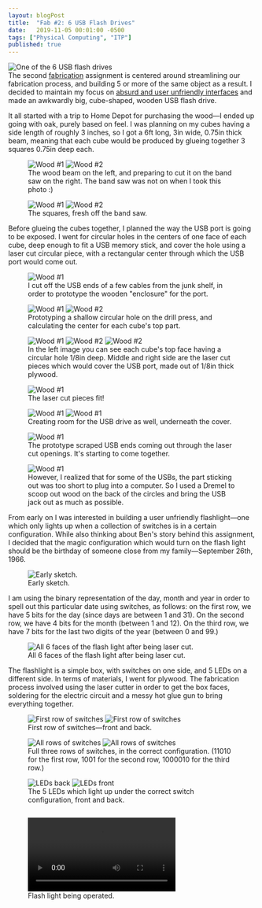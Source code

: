 ```yaml
---
layout: blogPost
title:  "Fab #2: 6 USB Flash Drives"
date:   2019-11-05 00:01:00 -0500
tags: ["Physical Computing", "ITP"]
published: true
---
```

<figure style="margin: 0;">
  <img class="img-row-2" style="border: none;" src="/assets/images/blog/2019-11-05-usb-flash-drives/a.JPG" alt="One of the 6 USB flash drives"/>
  <figcaption>
  </figcaption>
</figure>
The second <a class="underlined" target="__blank" href="https://itp.nyu.edu/fab/">fabrication</a> assignment is centered around streamlining our fabrication process, and building 5 or more of the same object as a result. I decided to maintain my focus on <a href="/2019/10/30/flashlight.html" class="underlined">absurd and user unfriendly interfaces</a> and made an awkwardly big, cube-shaped, wooden USB flash drive.

It all started with a trip to Home Depot for purchasing the wood—I ended up going with oak, purely based on feel. I was planning on my cubes having a side length of roughly 3 inches, so I got a 6ft long, 3in wide, 0.75in thick beam, meaning that each cube would be produced by glueing together 3 squares 0.75in deep each.

<figure>
  <img class="img-row-2" style="" src="/assets/images/blog/2019-11-05-usb-flash-drives/2.JPG" alt="Wood #1"/>
    <img class="img-row-2" style="" src="/assets/images/blog/2019-11-05-usb-flash-drives/3.JPG" alt="Wood #2"/>
  <figcaption>
    The wood beam on the left, and preparing to cut it on the band saw on the right. The band saw was not on when I took this photo :)
  </figcaption>
</figure>

<figure>
  <img class="img-row-2" style="" src="/assets/images/blog/2019-11-05-usb-flash-drives/4.JPG" alt="Wood #1"/>
    <img class="img-row-2" style="" src="/assets/images/blog/2019-11-05-usb-flash-drives/5.JPG" alt="Wood #2"/>
  <figcaption>
    The squares, fresh off the band saw.
  </figcaption>
</figure>

Before glueing the cubes together, I planned the way the USB port is going to be exposed. I went for circular holes in the centers of one face of each cube, deep enough to fit a USB memory stick, and cover the hole using a laser cut circular piece, with a rectangular center through which the USB port would come out.

<figure>
  <img class="img-row-2" style="" src="/assets/images/blog/2019-11-05-usb-flash-drives/1.JPG" alt="Wood #1"/>
  <figcaption>
    I cut off the USB ends of a few cables from the junk shelf, in order to prototype the wooden "enclosure" for the port.
  </figcaption>
</figure>

<figure>
  <img class="img-row-2" style="" src="/assets/images/blog/2019-11-05-usb-flash-drives/6.JPG" alt="Wood #1"/>
    <img class="img-row-2" style="" src="/assets/images/blog/2019-11-05-usb-flash-drives/7.JPG" alt="Wood #2"/>
  <figcaption>
    Prototyping a shallow circular hole on the drill press, and calculating the center for each cube's top part.
  </figcaption>
</figure>

<figure>
    <img class="img-row-3" style="" src="/assets/images/blog/2019-11-05-usb-flash-drives/8.JPG" alt="Wood #1"/>
    <img class="img-row-3" style="" src="/assets/images/blog/2019-11-05-usb-flash-drives/9.JPG" alt="Wood #2"/>
    <img class="img-row-3" style="" src="/assets/images/blog/2019-11-05-usb-flash-drives/10.JPG" alt="Wood #2"/>
  <figcaption>
    In the left image you can see each cube's top face having a circular hole 1/8in deep. Middle and right side are the laser cut pieces which would cover the USB port, made out of 1/8in thick plywood.
  </figcaption>
</figure>

<figure>
  <img class="img-row-2" style="" src="/assets/images/blog/2019-11-05-usb-flash-drives/11.JPG" alt="Wood #1"/>
  <figcaption>
    The laser cut pieces fit!
  </figcaption>
</figure>

<figure>
  <img class="img-row-2" style="" src="/assets/images/blog/2019-11-05-usb-flash-drives/12.JPG" alt="Wood #1"/>
  <img class="img-row-2" style="" src="/assets/images/blog/2019-11-05-usb-flash-drives/13.JPG" alt="Wood #1"/>
  <figcaption>
    Creating room for the USB drive as well, underneath the cover.
  </figcaption>
</figure>

<figure>
  <img class="img-row-2" style="" src="/assets/images/blog/2019-11-05-usb-flash-drives/15.JPG" alt="Wood #1"/>
  <figcaption>
    The prototype scraped USB ends coming out through the laser cut openings. It's starting to come together.
  </figcaption>
</figure>

<figure>
  <img class="img-row-2" style="" src="/assets/images/blog/2019-11-05-usb-flash-drives/16.JPG" alt="Wood #1"/>
  <figcaption>
    However, I realized that for some of the USBs, the part sticking out was too short to plug into a computer. So I used a Dremel to scoop out wood on the back of the circles and bring the USB jack out as much as possible.
  </figcaption>
</figure>


From early on I was interested in building a user unfriendly flashlight—one which only lights up when a collection of switches is in a certain configuration. While also thinking about Ben's story behind this assignment, I decided that the magic configuration which would turn on the flash light should be the birthday of someone close from my family—September 26th, 1966.

<figure>
  <img class="img-row-2" style="" src="/assets/images/blog/2019-10-30-flashlight/0.JPG" alt="Early sketch."/>
  <figcaption>
    Early sketch.
  </figcaption>
</figure>

I am using the binary representation of the day, month and year in order to spell out this particular date using switches, as follows: on the first row, we have 5 bits for the day (since days are between 1 and 31). On the second row, we have 4 bits for the month (between 1 and 12). On the third row, we have 7 bits for the last two digits of the year (between 0 and 99.) 

<figure>
  <img class="img-row-2" style="" src="/assets/images/blog/2019-10-30-flashlight/1.JPG" alt="All 6 faces of the flash light after being laser cut."/>
  <figcaption>
    All 6 faces of the flash light after being laser cut.
  </figcaption>
</figure>

The flashlight is a simple box, with switches on one side, and 5 LEDs on a different side. In terms of materials, I went for plywood. The fabrication process involved using the laser cutter in order to get the box faces, soldering for the electric circuit and a messy hot glue gun to bring everything together. 

<figure>
  <img class="img-row-2" style="" src="/assets/images/blog/2019-10-30-flashlight/2.JPG" alt="First row of switches"/>
    <img class="img-row-2" style="" src="/assets/images/blog/2019-10-30-flashlight/3.JPG" alt="First row of switches"/>
  <figcaption>
    First row of switches—front and back.
  </figcaption>
</figure>

<figure>
  <img class="img-row-2" style="" src="/assets/images/blog/2019-10-30-flashlight/4.JPG" alt="All rows of switches"/>
    <img class="img-row-2" style="" src="/assets/images/blog/2019-10-30-flashlight/5.JPG" alt="All rows of switches"/>
  <figcaption>
    Full three rows of switches, in the correct configuration. (11010 for the first row, 1001 for the second row, 1000010 for the third row.)
  </figcaption>
</figure>

<figure>
  <img class="img-row-2" style="" src="/assets/images/blog/2019-10-30-flashlight/6.JPG" alt="LEDs back"/>
    <img class="img-row-2" style="" src="/assets/images/blog/2019-10-30-flashlight/7.JPG" alt="LEDs front"/>
  <figcaption>
    The 5 LEDs which light up under the correct switch configuration, front and back.
  </figcaption>
</figure>

<figure>
  <img class="img-row-2" style="" src="/assets/images/blog/2019-10-30-flashlight/8.JPG" alt=""/>
  <figcaption>
  </figcaption>
</figure>

<figure>
  <video class="" style="" src="/assets/images/blog/2019-10-30-flashlight/9.MOV" preload controls loop alt="Flash light being operated."></video>
  <figcaption>
  Flash light being operated.
  </figcaption>
</figure>

<figure>
  <img class="" style="" src="/assets/images/blog/2019-10-30-flashlight/10.JPG" alt=""/>
  <figcaption>
  </figcaption>
</figure>

<figure>
  <img class="" style="" src="/assets/images/blog/2019-10-30-flashlight/11.JPG" alt=""/>
  <figcaption>
  </figcaption>
</figure>

<figure>
  <img class="" style="" src="/assets/images/blog/2019-10-30-flashlight/12.JPG" alt=""/>
  <figcaption>
  </figcaption>
</figure>

<figure>
  <img class="" style="" src="/assets/images/blog/2019-10-30-flashlight/13.JPG" alt=""/>
  <figcaption>
  </figcaption>
</figure>
